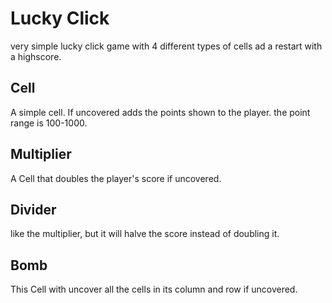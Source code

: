 # **Lucky Click**  
very simple lucky click game with 4 different types of cells ad a restart with a highscore.

## Cell 
A simple cell. If uncovered adds the points shown to the player. the point range is 100-1000.

## Multiplier 
A Cell that doubles the player's score if uncovered.

## Divider 
like the multiplier, but it will halve the score instead of doubling it.

## Bomb 
This Cell with uncover all the cells in its column and row if uncovered.
